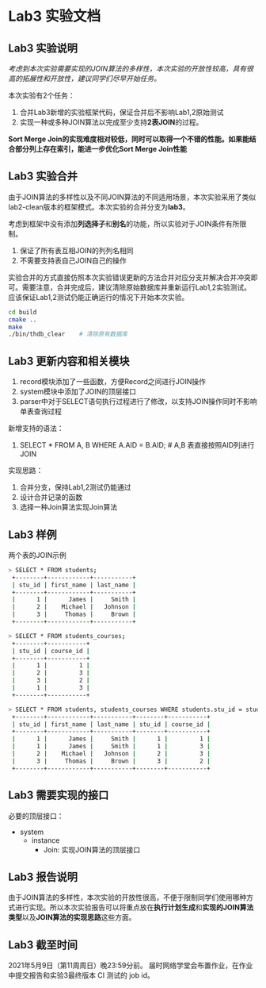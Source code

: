 # Lab3 实验文档

## Lab3 实验说明

*考虑到本次实验需要实现的JOIN算法的多样性，本次实验的开放性较高，具有很高的拓展性和开放性，建议同学们尽早开始任务。*

本次实验有2个任务：
1. 合并Lab3新增的实验框架代码，保证合并后不影响Lab1,2原始测试
2. 实现一种或多种JOIN算法以完成至少支持**2表JOIN**的过程。

**Sort Merge Join的实现难度相对较低，同时可以取得一个不错的性能。如果能结合部分列上存在索引，能进一步优化Sort Merge Join性能**

## Lab3 实验合并

由于JOIN算法的多样性以及不同JOIN算法的不同适用场景，本次实验采用了类似lab2-clean版本的框架模式。本次实验的合并分支为**lab3**。

考虑到框架中没有添加**列选择子**和**别名**的功能，所以实验对于JOIN条件有所限制。
1. 保证了所有表互相JOIN的列列名相同
2. 不需要支持表自己JOIN自己的操作

实验合并的方式直接仿照本次实验错误更新的方法合并对应分支并解决合并冲突即可。需要注意，合并完成后，建议清除原始数据库并重新运行Lab1,2实验测试。应该保证Lab1,2测试仍能正确运行的情况下开始本次实验。

```bash
cd build            
cmake ..
make
./bin/thdb_clear    # 清除原有数据库
```

## Lab3 更新内容和相关模块

1. record模块添加了一些函数，方便Record之间进行JOIN操作
2. system模块中添加了JOIN的顶层接口
3. parser中对于SELECT语句执行过程进行了修改，以支持JOIN操作同时不影响单表查询过程

新增支持的语法：
1. SELECT * FROM A, B WHERE A.AID = B.AID; # A,B 表直接按照AID列进行JOIN

实现思路：
1. 合并分支，保持Lab1,2测试仍能通过
2. 设计合并记录的函数
3. 选择一种Join算法实现Join算法

## Lab3 样例

两个表的JOIN示例
```sh
> SELECT * FROM students;
 +--------+------------+-----------+
 | stu_id | first_name | last_name | 
 +--------+------------+-----------+
 |      1 |      James |     Smith | 
 |      2 |    Michael |   Johnson | 
 |      3 |     Thomas |     Brown | 
 +--------+------------+-----------+

> SELECT * FROM students_courses;
 +--------+-----------+
 | stu_id | course_id | 
 +--------+-----------+
 |      1 |         1 | 
 |      2 |         3 | 
 |      3 |         2 | 
 |      1 |         3 | 
 +--------+-----------+

> SELECT * FROM students, students_courses WHERE students.stu_id = students_courses.stu_id;
 +--------+------------+-----------+--------+-----------+
 | stu_id | first_name | last_name | stu_id | course_id | 
 +--------+------------+-----------+--------+-----------+
 |      1 |      James |     Smith |      1 |         1 | 
 |      1 |      James |     Smith |      1 |         3 | 
 |      2 |    Michael |   Johnson |      2 |         3 | 
 |      3 |     Thomas |     Brown |      3 |         2 | 
 +--------+------------+-----------+--------+-----------+

```

## Lab3 需要实现的接口

必要的顶层接口：
- system
  - instance
    - Join: 实现JOIN算法的顶层接口

## Lab3 报告说明

由于JOIN算法的多样性，本次实验的开放性很高，不便于限制同学们使用哪种方式进行实现。所以本次实验报告可以将重点放在**执行计划生成**和**实现的JOIN算法类型**以及**JOIN算法的实现思路**这些方面。

## Lab3 截至时间

2021年5月9日（第11周周日）晚23:59分前。
届时网络学堂会布置作业，在作业中提交报告和实验3最终版本 CI 测试的 job id。
